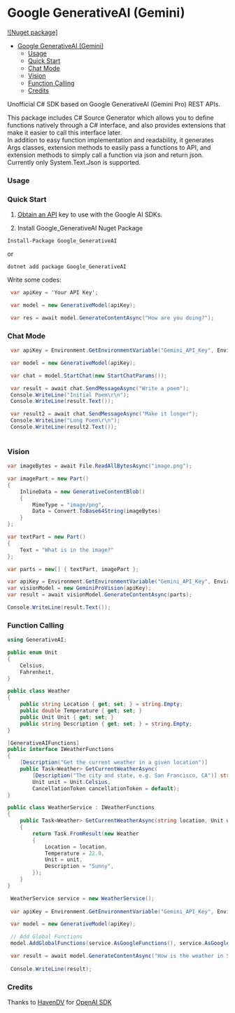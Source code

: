 # Google GenerativeAI (Gemini)
<!-- @import "[TOC]" {cmd="toc" depthFrom=1 depthTo=6 orderedList=false} -->
[![Nuget package]](https://www.nuget.org/packages/Google_GenerativeAI)
<!-- code_chunk_output -->

- [Google GenerativeAI (Gemini)](#google-generativeai-gemini)
    - [Usage](#usage)
    - [Quick Start](#quick-start)
    - [Chat Mode](#chat-mode)
    - [Vision](#vision)
    - [Function Calling](#function-calling)
    - [Credits](#credits)

<!-- /code_chunk_output -->


Unofficial C# SDK based on Google GenerativeAI (Gemini Pro) REST APIs.

This package includes C# Source Generator which allows you to define functions natively through a C# interface,
and also provides extensions that make it easier to call this interface later.  
In addition to easy function implementation and readability,
it generates Args classes, extension methods to easily pass a functions to API,
and extension methods to simply call a function via json and return json.  
Currently only System.Text.Json is supported.  

### Usage

### Quick Start

1) [Obtain an API](https://makersuite.google.com/app/apikey) key to use with the Google AI SDKs.

2) Install Google_GenerativeAI Nuget Package

```
Install-Package Google_GenerativeAI
```

or

```
dotnet add package Google_GenerativeAI
```

Write some codes:

```csharp
 var apiKey = 'Your API Key';

 var model = new GenerativeModel(apiKey);

 var res = await model.GenerateContentAsync("How are you doing?");

```
### Chat Mode

```csharp
 var apiKey = Environment.GetEnvironmentVariable("Gemini_API_Key", EnvironmentVariableTarget.User);

 var model = new GenerativeModel(apiKey);

 var chat = model.StartChat(new StartChatParams());

 var result = await chat.SendMessageAsync("Write a poem");
 Console.WriteLine("Initial Poem\r\n");
 Console.WriteLine(result.Text());

 var result2 = await chat.SendMessageAsync("Make it longer");
 Console.WriteLine("Long Poem\r\n");
 Console.WriteLine(result2.Text());
 
```
### Vision

```csharp
var imageBytes = await File.ReadAllBytesAsync("image.png");

var imagePart = new Part()
{
    InlineData = new GenerativeContentBlob()
    {
        MimeType = "image/png",
        Data = Convert.ToBase64String(imageBytes)
    }
};

var textPart = new Part()
{
    Text = "What is in the image?"
};

var parts = new[] { textPart, imagePart };

var apiKey = Environment.GetEnvironmentVariable("Gemini_API_Key", EnvironmentVariableTarget.User);
var visionModel = new GeminiProVision(apiKey);
var result = await visionModel.GenerateContentAsync(parts);

Console.WriteLine(result.Text());
```

### Function Calling

```csharp
using GenerativeAI;

public enum Unit
{
    Celsius,
    Fahrenheit,
}

public class Weather
{
    public string Location { get; set; } = string.Empty;
    public double Temperature { get; set; }
    public Unit Unit { get; set; }
    public string Description { get; set; } = string.Empty;
}

[GenerativeAIFunctions]
public interface IWeatherFunctions
{
    [Description("Get the current weather in a given location")]
    public Task<Weather> GetCurrentWeatherAsync(
        [Description("The city and state, e.g. San Francisco, CA")] string location,
        Unit unit = Unit.Celsius,
        CancellationToken cancellationToken = default);
}

public class WeatherService : IWeatherFunctions
{
    public Task<Weather> GetCurrentWeatherAsync(string location, Unit unit = Unit.Celsius, CancellationToken cancellationToken = default)
    {
        return Task.FromResult(new Weather
        {
            Location = location,
            Temperature = 22.0,
            Unit = unit,
            Description = "Sunny",
        });
    }
}

 WeatherService service = new WeatherService();
 
 var apiKey = Environment.GetEnvironmentVariable("Gemini_API_Key", EnvironmentVariableTarget.User);

 var model = new GenerativeModel(apiKey);

 // Add Global Functions
 model.AddGlobalFunctions(service.AsGoogleFunctions(), service.AsGoogleCalls())

 var result = await model.GenerateContentAsync("How is the weather in San Francisco today?");
 
 Console.WriteLine(result);
```

### Credits
Thanks to [HavenDV](https://github.com/HavenDV) for [OpenAI SDK](https://github.com/tryAGI/OpenAI)
